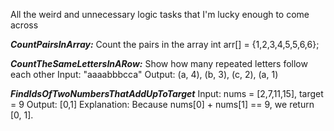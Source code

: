 All the weird and unnecessary logic tasks that I'm lucky enough to come across

***CountPairsInArray:***
Count the pairs in the array
int arr[] = {1,2,3,4,5,5,6,6};

***CountTheSameLettersInARow:***
Show how many repeated letters follow each other
Input: "aaaabbbcca"
Output: (a, 4), (b, 3), (c, 2), (a, 1)

***FindIdsOfTwoNumbersThatAddUpToTarget***
Input: nums = [2,7,11,15], target = 9
Output: [0,1]
Explanation: Because nums[0] + nums[1] == 9, we return [0, 1].
